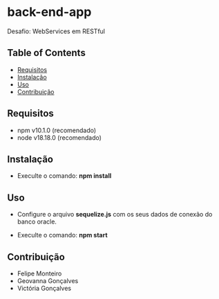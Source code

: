 # back-end-app
Desafio: WebServices em RESTful

## Table of Contents
- [Requisitos](#requisitos)
- [Instalação](#instalação)
- [Uso](#uso)
- [Contribuição](#contribuição)

## Requisitos
- npm v10.1.0 (recomendado)
- node v18.18.0 (recomendado)

## Instalação
- Execulte o comando:
**npm install**

## Uso

- Configure o arquivo **sequelize.js** com os seus dados de conexão do banco oracle.

- Execulte o comando:
**npm start**


## Contribuição
- Felipe Monteiro
- Geovanna Gonçalves
- Victória Gonçalves
